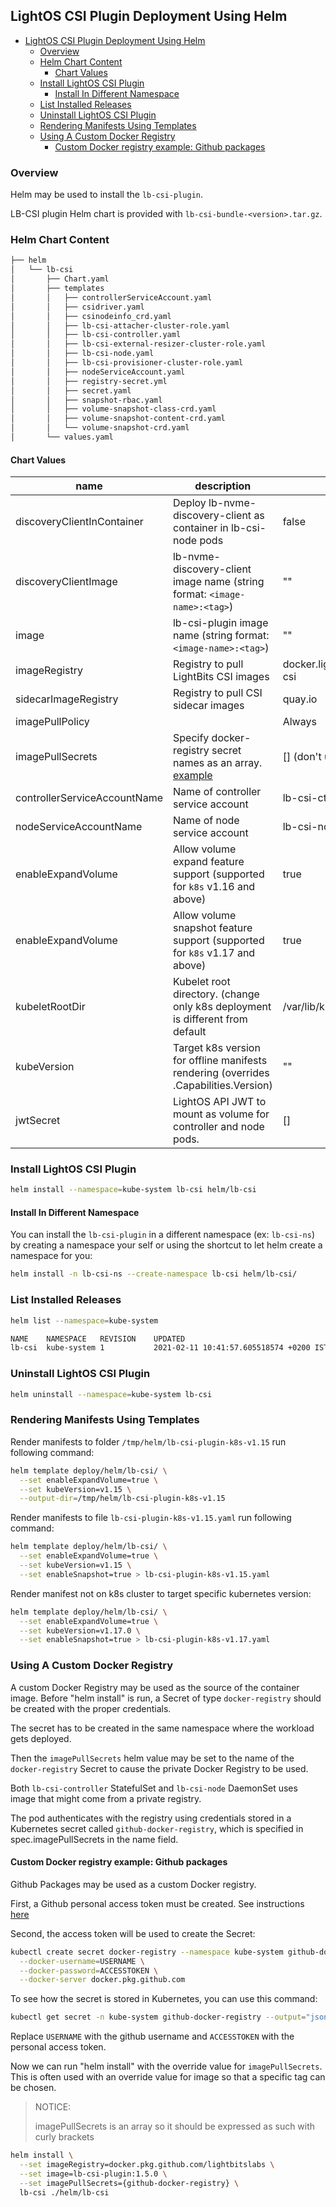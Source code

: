 <div style="page-break-after: always;"></div>

## LightOS CSI Plugin Deployment Using Helm

- [LightOS CSI Plugin Deployment Using Helm](#lightos-csi-plugin-deployment-using-helm)
  - [Overview](#overview)
  - [Helm Chart Content](#helm-chart-content)
    - [Chart Values](#chart-values)
  - [Install LightOS CSI Plugin](#install-lightos-csi-plugin)
    - [Install In Different Namespace](#install-in-different-namespace)
  - [List Installed Releases](#list-installed-releases)
  - [Uninstall LightOS CSI Plugin](#uninstall-lightos-csi-plugin)
  - [Rendering Manifests Using Templates](#rendering-manifests-using-templates)
  - [Using A Custom Docker Registry](#using-a-custom-docker-registry)
    - [Custom Docker registry example: Github packages](#custom-docker-registry-example-github-packages)

### Overview

Helm may be used to install the `lb-csi-plugin`.

LB-CSI plugin Helm chart is provided with `lb-csi-bundle-<version>.tar.gz`.

### Helm Chart Content

```bash
├── helm
│   └── lb-csi
│       ├── Chart.yaml
│       ├── templates
│       │   ├── controllerServiceAccount.yaml
│       │   ├── csidriver.yaml
│       │   ├── csinodeinfo_crd.yaml
│       │   ├── lb-csi-attacher-cluster-role.yaml
│       │   ├── lb-csi-controller.yaml
│       │   ├── lb-csi-external-resizer-cluster-role.yaml
│       │   ├── lb-csi-node.yaml
│       │   ├── lb-csi-provisioner-cluster-role.yaml
│       │   ├── nodeServiceAccount.yaml
│       │   ├── registry-secret.yml
│       │   ├── secret.yaml
│       │   ├── snapshot-rbac.yaml
│       │   ├── volume-snapshot-class-crd.yaml
│       │   ├── volume-snapshot-content-crd.yaml
│       │   └── volume-snapshot-crd.yaml
│       └── values.yaml
```

#### Chart Values

| name                         | description                                                                         | default         |
|------------------------------|-------------------------------------------------------------------------------------|-----------------|
| discoveryClientInContainer   | Deploy lb-nvme-discovery-client as container in lb-csi-node pods                    | false           |
| discoveryClientImage         | lb-nvme-discovery-client image name (string format: `<image-name>:<tag>`)           | ""              |
| image                        | lb-csi-plugin image name (string format:  `<image-name>:<tag>`)                     | ""              |
| imageRegistry                | Registry to pull LightBits CSI images                           | docker.lightbitslabs.com/lightos-csi|
| sidecarImageRegistry         | Registry to pull CSI sidecar images                                                 | quay.io         |
| imagePullPolicy              |                                                                                     | Always          |
| imagePullSecrets             | Specify docker-registry secret names as an array. [example](#using-a-custom-docker-registry-with-the-helm-chart)       | [] (don't use secret)  |
| controllerServiceAccountName | Name of controller service account                                                  | lb-csi-ctrl-sa  |
| nodeServiceAccountName       | Name of node service account                                                        | lb-csi-node-sa  |
| enableExpandVolume           | Allow volume expand feature support (supported for `k8s` v1.16 and above)           | true            |
| enableExpandVolume           | Allow volume snapshot feature support (supported for `k8s` v1.17 and above)         | true            |
| kubeletRootDir               | Kubelet root directory. (change only k8s deployment is different from default       | /var/lib/kubelet|
| kubeVersion                  | Target k8s version for offline manifests rendering (overrides .Capabilities.Version)| ""              |
| jwtSecret                    | LightOS API JWT to mount as volume for controller and node pods.                    | []              |


### Install LightOS CSI Plugin

```bash
helm install --namespace=kube-system lb-csi helm/lb-csi
```

#### Install In Different Namespace

You can install the `lb-csi-plugin` in a different namespace (ex: `lb-csi-ns`)
by creating a namespace your self or using the shortcut to let helm create a namespace for you:

```bash
helm install -n lb-csi-ns --create-namespace lb-csi helm/lb-csi/
```

### List Installed Releases

```bash
helm list --namespace=kube-system

NAME  	NAMESPACE  	REVISION	UPDATED                                	STATUS  	CHART              	APP VERSION
lb-csi	kube-system	1       	2021-02-11 10:41:57.605518574 +0200 IST	deployed	lb-csi-plugin-0.3.0	1.5.0
```

### Uninstall LightOS CSI Plugin

```bash
helm uninstall --namespace=kube-system lb-csi
```

### Rendering Manifests Using Templates

Render manifests to folder `/tmp/helm/lb-csi-plugin-k8s-v1.15` run following command:

```bash
helm template deploy/helm/lb-csi/ \
  --set enableExpandVolume=true \
  --set kubeVersion=v1.15 \
  --output-dir=/tmp/helm/lb-csi-plugin-k8s-v1.15
```

Render manifests to file `lb-csi-plugin-k8s-v1.15.yaml` run following command:

```bash
helm template deploy/helm/lb-csi/ \
  --set enableExpandVolume=true \
  --set kubeVersion=v1.15 \
  --set enableSnapshot=true > lb-csi-plugin-k8s-v1.15.yaml
```

Render manifest not on k8s cluster to target specific kubernetes version:

```bash
helm template deploy/helm/lb-csi/ \
  --set enableExpandVolume=true \
  --set kubeVersion=v1.17.0 \
  --set enableSnapshot=true > lb-csi-plugin-k8s-v1.17.yaml
```

### Using A Custom Docker Registry

A custom Docker Registry may be used as the source of the container image. Before "helm install" is run, a Secret of type `docker-registry` should be created with the proper credentials.

The secret has to be created in the same namespace where the workload gets deployed.

Then the `imagePullSecrets` helm value may be set to the name of the `docker-registry` Secret to cause the private Docker Registry to be used.

Both `lb-csi-controller` StatefulSet and `lb-csi-node` DaemonSet uses image that might come from a private registry. 

The pod authenticates with the registry using credentials stored in a Kubernetes secret called `github-docker-registry`, which is specified in spec.imagePullSecrets in the name field.

#### Custom Docker registry example: Github packages

Github Packages may be used as a custom Docker registry.

First, a Github personal access token must be created. See instructions [here](https://docs.github.com/en/github/authenticating-to-github/creating-a-personal-access-token)

Second, the access token will be used to create the Secret:

```bash
kubectl create secret docker-registry --namespace kube-system github-docker-registry \
  --docker-username=USERNAME \
  --docker-password=ACCESSTOKEN \
  --docker-server docker.pkg.github.com
```

To see how the secret is stored in Kubernetes, you can use this command:

```bash
kubectl get secret -n kube-system github-docker-registry --output="jsonpath={.data.\.dockerconfigjson}" | base64 --decode
```

Replace `USERNAME` with the github username and `ACCESSTOKEN` with the personal access token.

Now we can run "helm install" with the override value for `imagePullSecrets`. This is often used with an override value for image so that a specific tag can be chosen.

> NOTICE:
>
> imagePullSecrets is an array so it should be expressed as such with curly brackets

```bash
helm install \
  --set imageRegistry=docker.pkg.github.com/lightbitslabs \
  --set image=lb-csi-plugin:1.5.0 \
  --set imagePullSecrets={github-docker-registry} \
  lb-csi ./helm/lb-csi
```
